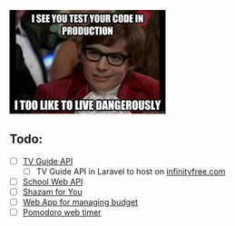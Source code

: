 ![](prod.jpg)

## Todo:
- [ ] [TV Guide API](https://github.com/bachsofttrick/tvguide-go)
  - [ ] TV Guide API in Laravel to host on [infinityfree.com](https://infinityfree.com)
- [ ] [School Web API](https://github.com/bachsofttrick/school-web-go)
- [ ] [Shazam for You](https://github.com/bachsofttrick/shazam-go)
- [ ] [Web App for managing budget](https://github.com/bachsofttrick/budgetman)
- [ ] [Pomodoro web timer](https://github.com/bachsofttrick/pomodoro-timer-web)
